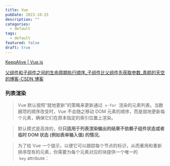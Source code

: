 ```yaml
---
title: Vue
pubDate: 2023-10-25
description: ""
categories:
  - default
tags:
  - default
featured: false
draft: true
---
```


[KeepAlive | Vue.js](https://cn.vuejs.org/guide/built-ins/keep-alive.html)

[父组件和子组件之间的生命周期执行顺序\_子组件比父组件先获取参数\_青颜的天空的博客-CSDN 博客](https://blog.csdn.net/a1056244734/article/details/123436200)

### 列表渲染

> Vue 默认按照“就地更新”的策略来更新通过  `v-for`  渲染的元素列表。当数据项的顺序改变时，Vue 不会随之移动 DOM 元素的顺序，而是就地更新每个元素，确保它们在原本指定的索引位置上渲染。

> 默认模式是高效的，但**只适用于列表渲染输出的结果不依赖子组件状态或者临时 DOM 状态 (例如表单输入值) 的情况**。

> 为了给 Vue 一个提示，以便它可以跟踪每个节点的标识，从而重用和重新排序现有的元素，你需要为每个元素对应的块提供一个唯一的  `key` attribute：
